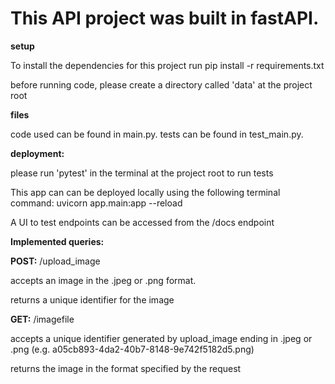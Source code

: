 # This API project was built in fastAPI.

**setup**

To install the dependencies for this project run pip install -r requirements.txt

before running code, please create a directory called 'data' at the project root

**files**

code used can be found in main.py. tests can be found in test_main.py.

**deployment:**

please run 'pytest' in the terminal at the project root to run tests

This app can can be deployed locally using the following terminal command:
uvicorn app.main:app --reload

A UI to test endpoints can be accessed from the /docs endpoint

**Implemented queries:**

**POST:**
/upload_image

accepts an image in the .jpeg or .png format.

returns a unique identifier for the image

**GET:**
/imagefile

accepts a unique identifier generated by upload_image ending in .jpeg or .png (e.g. a05cb893-4da2-40b7-8148-9e742f5182d5.png)

returns the image in the format specified by the request
